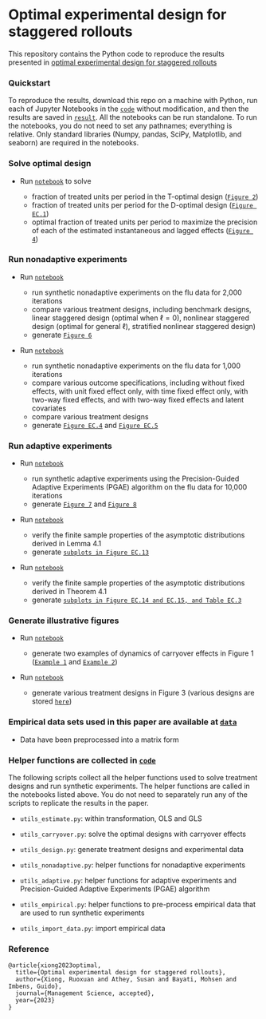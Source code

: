 # Optimal experimental design for staggered rollouts

This repository contains the Python code to reproduce the results presented in [optimal experimental design for staggered rollouts](https://papers.ssrn.com/sol3/papers.cfm?abstract_id=3483934)

### Quickstart

To reproduce the results, download this repo on a machine with Python, run each of Jupyter Notebooks in the [`code`](code) without modification, and then the results are saved in [`result`](result). All the notebooks can be run standalone. To run the notebooks, you do not need to set any pathnames; everything is relative. Only standard libraries (Numpy, pandas, SciPy, Matplotlib, and seaborn) are required in the notebooks.

### Solve optimal design

- Run [`notebook`](code/optimal-design-Figure-2-4-EC1.ipynb) to solve

  - fraction of treated units per period in the T-optimal design ([`Figure 2`](figures/carryover-t-optimal.pdf))
  - fraction of treated units per period for the D-optimal design ([`Figure EC.1`](figures/carryover-d-optimal.pdf))
  - optimal fraction of treated units per period to maximize the precision of each of the estimated instantaneous and lagged effects ([`Figure 4`](figures/carryover-t-optimal-s-curve.pdf))


### Run nonadaptive experiments

- Run [`notebook`](code/nonadaptive-flu-Figure-6.ipynb)

  - run synthetic nonadaptive experiments on the flu data for 2,000 iterations 
  - compare various treatment designs, including benchmark designs, linear staggered design (optimal when $\ell = 0$), nonlinear staggered design (optimal for general $\ell$), stratified nonlinear staggered design) 
  - generate [`Figure 6`](result/flu/flu_T_7_varying_N_lag_2_agg.pdf)

- Run [`notebook`](code/compare-estimator-design-Figure-EC4-EC5.ipynb) 

  - run synthetic nonadaptive experiments on the flu data for 1,000 iterations 
  - compare various outcome specifications, including without fixed effects, with unit fixed effect only, with time fixed effect only, with two-way fixed effects, and with two-way fixed effects and latent covariates
  - compare various treatment designs
  - generate [`Figure EC.4`](flu/flu_N_25_T_7_various_methods-full.pdf) and [`Figure EC.5`](result/flu/flu_N_25_T_7_bias-variance.pdf) 

### Run adaptive experiments

- Run [`notebook`](code/adaptive-flu-Figure-7-8.ipynb)

  - run synthetic adaptive experiments using the Precision-Guided Adaptive Experiments (PGAE) algorithm on the flu data for 10,000 iterations
  - generate [`Figure 7`](result/flu-adaptive/flu_termination_time.pdf) and [`Figure 8`](result/flu-adaptive/flu_adaptive_comparison.pdf)

- Run [`notebook`](code/lemma-4.1-finite-sample-Figure-EC13.ipynb)

  - verify the finite sample properties of the asymptotic distributions derived in Lemma 4.1
  - generate [`subplots in Figure EC.13`](result/simulation/)

- Run [`notebook`](code/theorem-4.1-finite-sample-Figure-EC14-15.ipynb)

  - verify the finite sample properties of the asymptotic distributions derived in Theorem 4.1 
  - generate [`subplots in Figure EC.14 and EC.15, and Table EC.3`](result/simulation/)


### Generate illustrative figures 

- Run [`notebook`](code/carryover-effect-Figure-1.ipynb)

  - generate two examples of dynamics of carryover effects in Figure 1 ([`Example 1`](figures/cumulative_effect_new_infection.pdf) and [`Example 2`](figures/wearout_effect_app.pdf))

- Run [`notebook`](code/illustrate-designs-Figure-3.ipynb)
  
  - generate various treatment designs in Figure 3 (various designs are stored [`here`](figures/))


### Empirical data sets used in this paper are available at [`data`](data)

- Data have been preprocessed into a matrix form

### Helper functions are collected in [`code`](code) 

The following scripts collect all the helper functions used to solve treatment designs and run synthetic experiments. The helper functions are called in the notebooks listed above. You do not need to separately run any of the scripts to replicate the results in the paper. 

- ```utils_estimate.py```: within transformation, OLS and GLS

- ```utils_carryover.py```: solve the optimal designs with carryover effects

- ```utils_design.py```: generate treatment designs and experimental data

- ```utils_nonadaptive.py```: helper functions for nonadaptive experiments

- ```utils_adaptive.py```: helper functions for adaptive experiments and Precision-Guided Adaptive Experiments (PGAE) algorithm

- ```utils_empirical.py```: helper functions to pre-process empirical data that are used to run synthetic experiments

- ```utils_import_data.py```: import empirical data

### Reference

```
@article{xiong2023optimal,
  title={Optimal experimental design for staggered rollouts},
  author={Xiong, Ruoxuan and Athey, Susan and Bayati, Mohsen and Imbens, Guido},
  journal={Management Science, accepted},
  year={2023}
}
```
